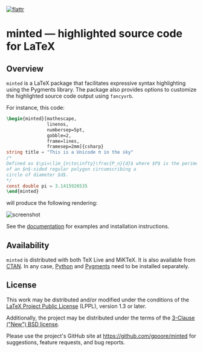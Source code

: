 [![flattr](https://api.flattr.com/button/flattr-badge-large.png)][flattr]

# minted — highlighted source code for LaTeX


## Overview

`minted` is a LaTeX package that facilitates expressive syntax highlighting
using the Pygments library.  The package also provides options to customize
the highlighted source code output using `fancyvrb`.

For instance, this code:

``` latex
\begin{minted}[mathescape,
               linenos,
               numbersep=5pt,
               gobble=2,
               frame=lines,
               framesep=2mm]{csharp}
string title = "This is a Unicode π in the sky"
/*
Defined as $\pi=\lim_{n\to\infty}\frac{P_n}{d}$ where $P$ is the perimeter
of an $n$-sided regular polygon circumscribing a
circle of diameter $d$.
*/
const double pi = 3.1415926535
\end{minted}
```

will produce the following rendering:

![screenshot](http://i.stack.imgur.com/OLUjl.png)

See the [documentation](https://github.com/gpoore/minted/blob/master/source/minted.pdf)
for examples and installation instructions.


## Availability

`minted` is distributed with both TeX Live and MiKTeX. It is also available
from [CTAN](http://www.ctan.org/pkg/minted).  In any case,
[Python](http://python.org/) and [Pygments](http://pygments.org/download/)
need to be installed separately.


## License

This work may be distributed and/or modified under the conditions of the
[LaTeX Project Public License](http://www.latex-project.org/lppl.txt) (LPPL),
version 1.3 or later.

Additionally, the project may be distributed under the terms of the
[3-Clause ("New") BSD license](http://opensource.org/licenses/BSD-3-Clause).

Please use the project's GitHub site at <https://github.com/gpoore/minted>
for suggestions, feature requests, and bug reports.




[flattr]: https://flattr.com/submit/auto?user_id=gpoore&url=https://github.com/gpoore/minted&title=minted&category=software
